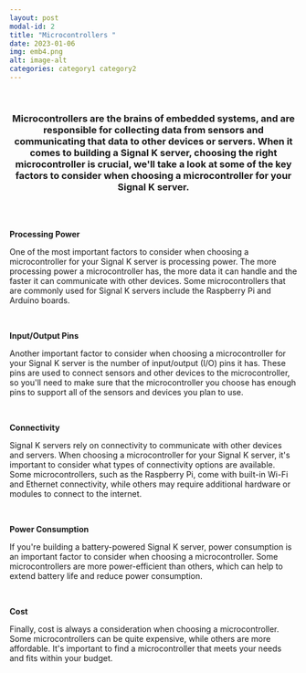 ```yaml
---
layout: post
modal-id: 2
title: "Microcontrollers "
date: 2023-01-06
img: emb4.png
alt: image-alt
categories: category1 category2
---
```


<br>
<div align="center"><h3>Microcontrollers are the brains of embedded systems, and are responsible for collecting data from sensors and communicating that data to other devices or servers. When it comes to building a Signal K server, choosing the right microcontroller is crucial, we'll take a look at some of the key factors to consider when choosing a microcontroller for your Signal K server.</h3></div>

<br>
<br>

**Processing Power**

One of the most important factors to consider when choosing a microcontroller for your Signal K server is processing power. The more processing power a microcontroller has, the more data it can handle and the faster it can communicate with other devices. Some microcontrollers that are commonly used for Signal K servers include the Raspberry Pi and Arduino boards.

<br>

**Input/Output Pins** 

Another important factor to consider when choosing a microcontroller for your Signal K server is the number of input/output (I/O) pins it has. These pins are used to connect sensors and other devices to the microcontroller, so you'll need to make sure that the microcontroller you choose has enough pins to support all of the sensors and devices you plan to use.

<br>

**Connectivity**

Signal K servers rely on connectivity to communicate with other devices and servers. When choosing a microcontroller for your Signal K server, it's important to consider what types of connectivity options are available. Some microcontrollers, such as the Raspberry Pi, come with built-in Wi-Fi and Ethernet connectivity, while others may require additional hardware or modules to connect to the internet.

<br>

**Power Consumption** 

If you're building a battery-powered Signal K server, power consumption is an important factor to consider when choosing a microcontroller. Some microcontrollers are more power-efficient than others, which can help to extend battery life and reduce power consumption.

<br>

**Cost** 

Finally, cost is always a consideration when choosing a microcontroller. Some microcontrollers can be quite expensive, while others are more affordable. It's important to find a microcontroller that meets your needs and fits within your budget.